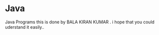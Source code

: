 # Java
Java Programs
this is done by BALA KIRAN KUMAR .
i hope that you could uderstand it easily..
